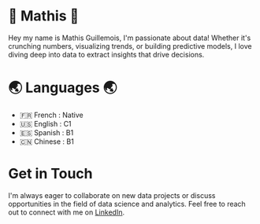 # 👋 Mathis 👋

Hey my name is Mathis Guillemois, I'm passionate about data! Whether it's crunching numbers, visualizing trends, or building predictive models, I love diving deep into data to extract insights that drive decisions.

#  🌏 Languages 🌏

*  🇫🇷 French : Native  
*  🇺🇸 English : C1  
*  🇪🇸 Spanish : B1  
*  🇨🇳 Chinese : B1  
 
# Get in Touch
I'm always eager to collaborate on new data projects or discuss opportunities in the field of data science and analytics. Feel free to reach out to connect with me on [LinkedIn](https://www.linkedin.com/in/mathis-guillemois-bb9320176/).

